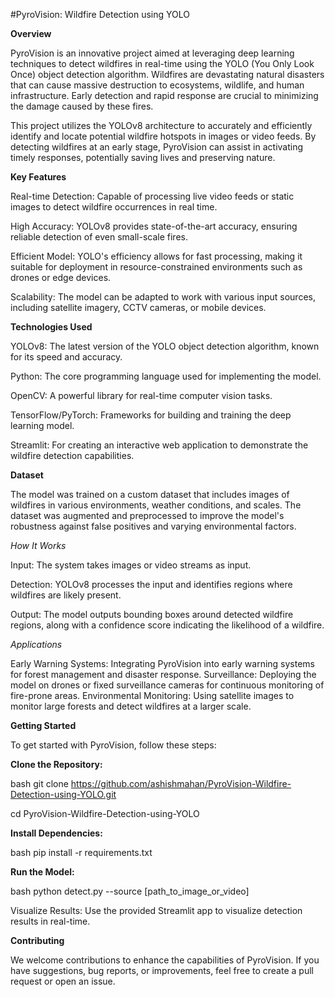 #PyroVision: Wildfire Detection using YOLO

**Overview**

PyroVision is an innovative project aimed at leveraging deep learning techniques to detect wildfires in real-time using the YOLO (You Only Look Once) object detection algorithm. Wildfires are devastating natural disasters that can cause massive destruction to ecosystems, wildlife, and human infrastructure. Early detection and rapid response are crucial to minimizing the damage caused by these fires.

This project utilizes the YOLOv8 architecture to accurately and efficiently identify and locate potential wildfire hotspots in images or video feeds. By detecting wildfires at an early stage, PyroVision can assist in activating timely responses, potentially saving lives and preserving nature.

**Key Features**

Real-time Detection: Capable of processing live video feeds or static images to detect wildfire occurrences in real time.

High Accuracy: YOLOv8 provides state-of-the-art accuracy, ensuring reliable detection of even small-scale fires.

Efficient Model: YOLO's efficiency allows for fast processing, making it suitable for deployment in resource-constrained environments such as drones or edge devices.

Scalability: The model can be adapted to work with various input sources, including satellite imagery, CCTV cameras, or mobile devices.

**Technologies Used**

YOLOv8: The latest version of the YOLO object detection algorithm, known for its speed and accuracy.

Python: The core programming language used for implementing the model.

OpenCV: A powerful library for real-time computer vision tasks.

TensorFlow/PyTorch: Frameworks for building and training the deep learning model.

Streamlit: For creating an interactive web application to demonstrate the wildfire detection capabilities.



**Dataset**

The model was trained on a custom dataset that includes images of wildfires in various environments, weather conditions, and scales. The dataset was augmented and preprocessed to improve the model's robustness against false positives and varying environmental factors.


*How It Works*

Input: The system takes images or video streams as input.

Detection: YOLOv8 processes the input and identifies regions where wildfires are likely present.

Output: The model outputs bounding boxes around detected wildfire regions, along with a confidence score indicating the likelihood of a wildfire.


*Applications*

Early Warning Systems: Integrating PyroVision into early warning systems for forest management and disaster response.
Surveillance: Deploying the model on drones or fixed surveillance cameras for continuous monitoring of fire-prone areas.
Environmental Monitoring: Using satellite images to monitor large forests and detect wildfires at a larger scale.



**Getting Started**

To get started with PyroVision, follow these steps:

**Clone the Repository:**

bash
git clone https://github.com/ashishmahan/PyroVision-Wildfire-Detection-using-YOLO.git

cd PyroVision-Wildfire-Detection-using-YOLO

**Install Dependencies:**

bash
pip install -r requirements.txt

**Run the Model:**

bash
python detect.py --source [path_to_image_or_video]

Visualize Results: Use the provided Streamlit app to visualize detection results in real-time.

**Contributing**

We welcome contributions to enhance the capabilities of PyroVision. If you have suggestions, bug reports, or improvements, feel free to create a pull request or open an issue.
